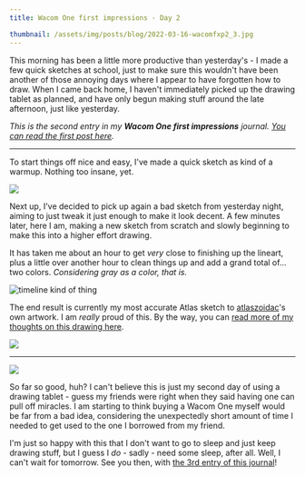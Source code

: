 ```yaml
---
title: Wacom One first impressions - Day 2

thumbnail: /assets/img/posts/blog/2022-03-16-wacomfxp2_3.jpg
---
```

This morning has been a little more productive than yesterday's - I made a few quick sketches at school, just to make sure this wouldn't have been another of those annoying days where I appear to have forgotten how to draw.
When I came back home, I haven't immediately picked up the drawing tablet as planned, and have only begun making stuff around the late afternoon, just like yesterday.

*This is the second entry in my **Wacom One first impressions** journal. [You can read the first post here](/blog/2022-03-15-wacomfxp1).*

---

To start things off nice and easy, I've made a quick sketch as kind of a warmup. Nothing too insane, yet.

![](/assets/img/posts/blog/2022-03-16-wacomfxp2_1.png)

Next up, I've decided to pick up again a bad sketch from yesterday night, aiming to just tweak it just enough to make it look decent.
A few minutes later, here I am, making a new sketch from scratch and slowly beginning to make this into a higher effort drawing.

It has taken me about an hour to get *very* close to finishing up the lineart, plus a little over another hour to clean things up and add a grand total of... two colors. *Considering gray as a color, that is.*

![timeline kind of thing](/assets/img/posts/blog/2022-03-16-wacomfxp2_2.png)

The end result is currently my most accurate Atlas sketch to [atlaszoidac](https://twitter.com/atlaszoidac)'s own artwork. I am *really* proud of this. By the way, you can [read more of my thoughts on this drawing here](/artwork/2022-03-16-amongsoda).

![](/assets/img/posts/artwork/2022-03-16-amongsoda.png)

---

![](/assets/img/posts/blog/2022-03-16-wacomfxp2_3.jpg)

So far so good, huh? I can't believe this is just my second day of using a drawing tablet - guess my friends were right when they said having one can pull off miracles. I am starting to think buying a Wacom One myself would be far from a bad idea, considering the unexpectedly short amount of time I needed to get used to the one I borrowed from my friend.

I'm just so happy with this that I don't want to go to sleep and just keep drawing stuff, but I guess I *do* - sadly - need some sleep, after all. Well, I can't wait for tomorrow. See you then, with [the 3rd entry of this journal](/blog/2022-03-18-wacomfxp3)!
